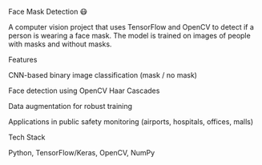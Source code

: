 Face Mask Detection 😷

A computer vision project that uses TensorFlow and OpenCV to detect if a person is wearing a face mask.
The model is trained on images of people with masks and without masks.

Features

CNN-based binary image classification (mask / no mask)

Face detection using OpenCV Haar Cascades

Data augmentation for robust training

Applications in public safety monitoring (airports, hospitals, offices, malls)

Tech Stack

Python, TensorFlow/Keras, OpenCV, NumPy
